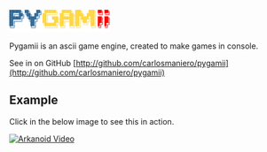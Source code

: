 ![Logo Pygamii](img/logo.png)

Pygamii is an ascii game engine, created to make games in console.

See in on GitHub [http://github.com/carlosmaniero/pygamii](http://github.com/carlosmaniero/pygamii)

## Example

Click in the below image to see this in action.

[![Arkanoid Video](http://img.youtube.com/vi/QcgN2pBfaU0/0.jpg)](http://www.youtube.com/watch?v=QcgN2pBfaU0)
